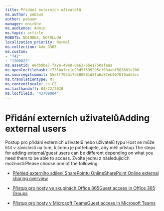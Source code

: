 ```yaml
---
title: Přidání externích uživatelů
ms.author: pebaum
author: pebaum
manager: mnirkhe
ms.audience: Admin
ms.topic: article
ROBOTS: NOINDEX, NOFOLLOW
localization_priority: Normal
ms.collection: Adm_O365
ms.custom:
- "742"
- "1200022"
ms.assetid: e8db0be7-fa2a-49e0-8e63-65e1750afaaa
ms.openlocfilehash: f735bafec1e23d5f539295cf63aabf583681e208
ms.sourcegitcommit: 55eff703a17e500681d8fa6a87eb067019ade3cc
ms.translationtype: MT
ms.contentlocale: cs-CZ
ms.lasthandoff: 04/22/2020
ms.locfileid: "43709004"
---
```

# <a name="adding-external-users"></a><span data-ttu-id="9ae7c-102">Přidání externích uživatelů</span><span class="sxs-lookup"><span data-stu-id="9ae7c-102">Adding external users</span></span>

<span data-ttu-id="9ae7c-103">Postup pro přidání externích uživatelů nebo uživatelů typu Host se může lišit v závislosti na tom, k čemu je potřebujete, aby měli přístup.</span><span class="sxs-lookup"><span data-stu-id="9ae7c-103">The steps for adding external/guest users can be different depending on what you need them to be able to access.</span></span> <span data-ttu-id="9ae7c-104">Zvolte jednu z následujících možností:</span><span class="sxs-lookup"><span data-stu-id="9ae7c-104">Please choose one of the following:</span></span>
  
- [<span data-ttu-id="9ae7c-105">Přehled externího sdílení SharePointu Online</span><span class="sxs-lookup"><span data-stu-id="9ae7c-105">SharePoint Online external sharing overview</span></span>](https://docs.microsoft.com/sharepoint/external-sharing-overview)

- [<span data-ttu-id="9ae7c-106">Přístup pro hosty ve skupinách Office 365</span><span class="sxs-lookup"><span data-stu-id="9ae7c-106">Guest access in Office 365 Groups</span></span>](https://support.office.com/article/guest-access-in-office-365-groups-bfc7a840-868f-4fd6-a390-f347bf51aff6)

- [<span data-ttu-id="9ae7c-107">Přístup pro hosty v Microsoft Teams</span><span class="sxs-lookup"><span data-stu-id="9ae7c-107">Guest access in Microsoft Teams</span></span>](https://docs.microsoft.com/microsoftteams/guest-access-checklist)
